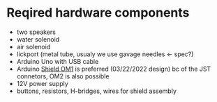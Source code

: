 # Reqired hardware components

* two speakers
* water solenoid
* air solenoid
* lickport (metal tube, usualy we use gavage needles <- spec?)
* Arduino Uno with USB cable
* Arduino [Shield OM1](https://claylacefield.wixsite.com/openmazehome/pcb-designs) is preferred (03/22/2022 design) bc of the JST connetors, OM2 is also possible
* 12V power supply
* buttons, resistors, H-bridges, wires for shield assembly